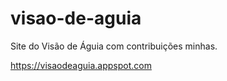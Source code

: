 ﻿# visao-de-aguia
Site do Visão de Águia com contribuições minhas.

https://visaodeaguia.appspot.com
